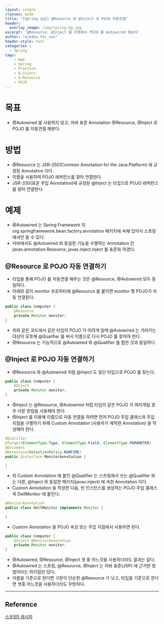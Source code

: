 ```yaml
--- 
layout: single
classes: wide
title: "[Spring 실습] @Resource 와 @Inject 로 POJO 자동연결"
header:
  overlay_image: /img/spring-bg.jpg
excerpt: '@Resource, @Inject 를 이용해서 POJO 를 Autowired 해보자'
author: "window_for_sun"
header-style: text
categories :
  - Spring
tags:
    - Web
    - Spring
    - Practice
    - A-Inject
    - A-Resource
    - POJO
---  
```


# 목표
- @Autowired 를 사용하지 않고, 자바 표준 Annotation @Resource, @Inject 로 POJO 를 자동연결 해본다.

# 방법
- @Resource 는 JSR-250(Common Annotation for the Java Platform) 에 규정된 Annotation 이다.
- 이름을 사용하여 POJO 레퍼런스를 찾아 연결한다.
- JSR-330(표준 주입 Annotation)에 규정된 @Inject 는 타입으로 POJO 레퍼런스를 찾아 연결한다.

# 예제
- @Autowired 는 Spring Framework 의 org.springframework.bean.factory.annotation 패키지에 속해 있어서 스프링에서만 쓸 수 있다.
- 자바에서도 @Autowired 와 동일한 기능을 수행하는 Annotation 인 javax.annotation.Resource, javax.inject.Inject 를 표준화 하였다.

## @Resource 로 POJO 자동 연결하기
- 타입을 통해 POJO 를 자동연결 해주는 것은 @Resource, @Autowired 모두 동일하다.
- 아래와 같이 monitor 프로퍼티에 @Resource 를 붙이면 monitor 형 POJO가 자동 연결된다.

```java
public class Computer {
	@Resource
	private Monitor monitor;
}
```  

- 위와 같은 코드에서 같은 타임의 POJO 가 어려개 일때 @Autowired 는 가라키는 대상이 모호해 @Qualifier 를 써서 이름으로 다시 POJO 를 찾아야 한다.
- @Resource 는 기능적으로 @Autowired 와 @Qualifier 를 합한 것과 동일하다.

## @Inject 로 POJO 자동 연결하기
- @Resource 와 @Autowired 처럼 @Inject 도 일단 타입으로 POJO 를 찾는다.

```java
public class Computer {
	@Inject
	private Monitor monitor;
}
```  

- @Inject 는 @Resource, @Autowired 처럼 타입이 같은 POJO 가 여러개일 경우 다른 방법을 사용해야 한다.
- @Inject 를 이용해 이름으로 자동 연결을 하려면 먼저 POJO 주입 클래스와 주입 지점을 구별하기 위해 Custom Annotation (사용자가 제작한 Annotation) 을 작성해야 한다.

```java
@Qualifier
@Target(ElementType.Type, ElementType.Field, ElementType.PARAMETER)
@Document
@Retention(RetentionPolicy.RUNTIME)
public @interface MonitorAnnotation {
	
}
```  

- 위 Custom Annotation 에 붙인 @Qualifier 는 스프링에서 쓰는 @Qualifier 와는 다른, @Inject 와 동일한 패키지(javax.inject) 에 속한 Annotation 이다.
- Custom Annotation 을 작성한 다음, 빈 인스턴스를 생성하는 POJO 주입 클래스 즉 DellMonitor 에 붙인다.

```java
@MonitorAnnotation
public class DellMonitor implements Monitor {
	
}
```  

- Custom Annotation 을 POJO 속성 또는 주입 지점에서 사용하면 된다.

```java
public class Computer {
	@Inject @MonitorAnnotation
	private Monitor monitor;
}
```  

- @Autowired, @Resource, @Inject 셋 중 어느것을 사용하더라도 결과는 같다.
- @Autowired 는 스프링, @Resource, @Inject 는 자바 표준(JSP) 에 근거한 방법이라는 차이점만 있다.
- 이름을 기준으로 한다면 구문이 단순한 @Resource 가 낫고, 타입을 기준으로 한다면 셋중 어느것을 사용하더라도 무방하다.


---
## Reference
[스프링5 레시피](https://book.naver.com/bookdb/book_detail.nhn?bid=13911953)  


